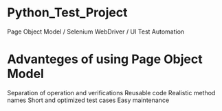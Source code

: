 # Python_Test_Project
Page Object Model / Selenium WebDriver / UI Test Automation
# Advanteges of using Page Object Model 
Separation of operation and verifications
Reusable code
Realistic method names
Short and optimized test cases
Easy maintenance
